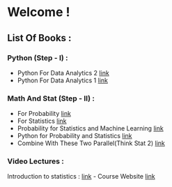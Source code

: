 # Welcome !
## List Of Books :

### Python (Step - I) :
- Python For Data Analytics 2 [link](https://github.com/vanhien13/MachineLearningBooks/raw/master/Python%20for%20Data%20Analysis.pdf)
- Python For Data Analytics 1 [link](http://opencarts.org/sachlaptrinh/pdf/28232.pdf)
### Math And Stat (Step - II) :
- For Probability [link](http://julio.staff.ipb.ac.id/files/2015/02/Ross_8th_ed_English.pdf)
- For Statistics [link]()
- Probability for Statistics and Machine Learning [link](https://doc-0g-5o-docs.googleusercontent.com/docs/securesc/sh3o3mv4k8oa1if9daik9hlebl05g1ob/fkf5r4gestaj1n91rgff7qhg5a1nirrm/1536724800000/06686066938771024201/06686066938771024201/1657K45coWOCRiA1FVCtTTV8wJxGR0r2-?e=download&nonce=a5jikrb81i306&user=06686066938771024201&hash=0qfopr4ekl5ca8jiureh9urkfqnoi97j)
- Python for Probability and Statistics [link](https://github.com/liuchengxu/books/raw/master/docs/src/Theory/Python-for-Probability-Statistics-and-Machine-Learning.pdf)
- Combine With These Two Parallel(Think Stat 2) [link](http://greenteapress.com/thinkstats2/thinkstats2.pdf)


### Video Lectures :
  Introduction to statistics : [link](https://www.youtube.com/watch?v=VPZD_aij8H0)
    - Course Website [link](https://ocw.mit.edu/courses/mathematics/18-650-statistics-for-applications-fall-2016/)

